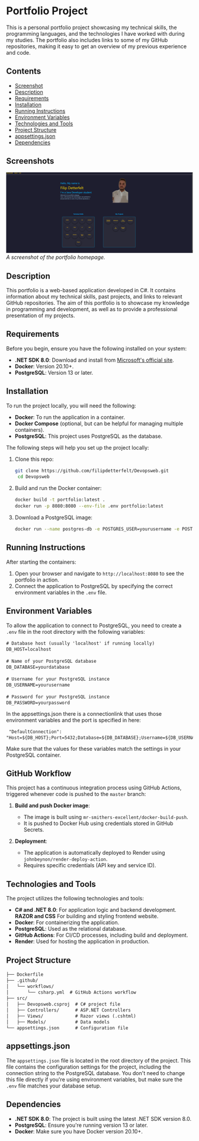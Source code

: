 # Portfolio Project

This is a personal portfolio project showcasing my technical skills, the programming languages, and the technologies I have worked with during my studies. The portfolio also includes links to some of my GitHub repositories, making it easy to get an overview of my previous experience and code.



## Contents

- [Screenshot](#Screenshot)
- [Description](#description)
- [Requirements](#Requirements)
- [Installation](#installation)
- [Running Instructions](#running-instructions)
- [Environment Variables](#environment-variables)
- [Technologies and Tools](#technologies-and-tools)
- [Project Structure](#Project-Structure)
- [appsettings.json](#appsettings.json)
- [Dependencies](#Dependencies)


## Screenshots

![Homepage Screenshot](/wwwroot/Images/screenshot.png)
*A screenshot of the portfolio homepage.*

## Description

This portfolio is a web-based application developed in C#. It contains information about my technical skills, past projects, and links to relevant GitHub repositories. The aim of this portfolio is to showcase my knowledge in programming and development, as well as to provide a professional presentation of my projects.

## Requirements

Before you begin, ensure you have the following installed on your system:

- **.NET SDK 8.0**: Download and install from [Microsoft's official site](https://dotnet.microsoft.com/download).
- **Docker**: Version 20.10+.
- **PostgreSQL**: Version 13 or later.


## Installation

To run the project locally, you will need the following:

- **Docker**: To run the application in a container.
- **Docker Compose** (optional, but can be helpful for managing multiple containers).
- **PostgreSQL**: This project uses PostgreSQL as the database.

The following steps will help you set up the project locally:

1. Clone this repo:
   ```sh
   git clone https://github.com/filipdetterfelt/Devopsweb.git
    cd Devopsweb
   ```

2. Build and run the Docker container:
   ```sh
   docker build -t portfolio:latest .
   docker run -p 8080:8080 --env-file .env portfolio:latest
   ```

3. Download a PostgreSQL image:
   ```sh
   docker run --name postgres-db -e POSTGRES_USER=yourusername -e POSTGRES_PASSWORD=yourpassword -e POSTGRES_DB=yourdatabase -d postgres
   ```

## Running Instructions

After starting the containers:

1. Open your browser and navigate to `http://localhost:8080` to see the portfolio in action.
2. Connect the application to PostgreSQL by specifying the correct environment variables in the `.env` file.

## Environment Variables

To allow the application to connect to PostgreSQL, you need to create a `.env` file in the root directory with the following variables:

```env
# Database host (usually 'localhost' if running locally)
DB_HOST=localhost

# Name of your PostgreSQL database
DB_DATABASE=yourdatabase

# Username for your PostgreSQL instance
DB_USERNAME=yourusername

# Password for your PostgreSQL instance
DB_PASSWORD=yourpassword
```

In the appsettings.json there is a connectionlink that uses those environment variables and the port is specified in here:

```
 "DefaultConnection": "Host=${DB_HOST};Port=5432;Database=${DB_DATABASE};Username=${DB_USERNAME};Password=${DB_PASSWORD};"
```

Make sure that the values for these variables match the settings in your PostgreSQL container.

## GitHub Workflow

This project has a continuous integration process using GitHub Actions, triggered whenever code is pushed to the `master` branch:

1. **Build and push Docker image**:
   - The image is built using `mr-smithers-excellent/docker-build-push`.
   - It is pushed to Docker Hub using credentials stored in GitHub Secrets.

2. **Deployment**:
   - The application is automatically deployed to Render using `johnbeynon/render-deploy-action`.
   - Requires specific credentials (API key and service ID).

## Technologies and Tools

The project utilizes the following technologies and tools:

- **C# and .NET 8.0**: For application logic and backend development.
  **RAZOR and CSS** For building and styling frontend website.
- **Docker**: For containerizing the application.
- **PostgreSQL**: Used as the relational database.
- **GitHub Actions**: For CI/CD processes, including build and deployment.
- **Render**: Used for hosting the application in production.

## Project Structure

```
├── Dockerfile
├── .github/
│   └── workflows/
│       └── csharp.yml  # GitHub Actions workflow
├── src/
│   ├── Devopsweb.csproj  # C# project file
│   ├── Controllers/      # ASP.NET Controllers
│   ├── Views/            # Razor views (.cshtml)
│   ├── Models/           # Data models
└── appsettings.json      # Configuration file
```

## appsettings.json

The `appsettings.json` file is located in the root directory of the project. This file contains the configuration settings for the project, including the connection string to the PostgreSQL database. You don't need to change this file directly if you're using environment variables, but make sure the `.env` file matches your database setup.

## Dependencies

- **.NET SDK 8.0**: The project is built using the latest .NET SDK version 8.0.
- **PostgreSQL**: Ensure you're running version 13 or later.
- **Docker**: Make sure you have Docker version 20.10+.





